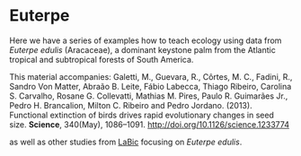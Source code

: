 # Euterpe
Here we have a series of examples how to teach ecology using data from _Euterpe edulis_ (Aracaceae), a dominant keystone palm from the Atlantic tropical and subtropical forests of South America.

This material accompanies:
Galetti, M., Guevara, R., Côrtes, M. C., Fadini, R., Sandro Von Matter, Abraão B. Leite, Fábio Labecca, Thiago Ribeiro, Carolina S. Carvalho, Rosane G. Collevatti, Mathias M. Pires, Paulo R. Guimarães Jr., Pedro H. Brancalion, Milton C. Ribeiro and Pedro Jordano. (2013). Functional extinction of birds drives rapid evolutionary changes in seed size. **Science**, 340(May), 1086–1091. http://doi.org/10.1126/science.1233774

as well as other studies from [LaBic](http://labic.eco.br) focusing on _Euterpe edulis_.
